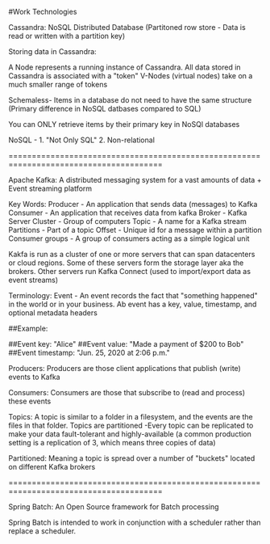 #Work Technologies

Cassandra: NoSQL Distributed Database
(Partitoned row store - Data is read or written with a partition key)

Storing data in Cassandra: 

A Node represents a running instance of Cassandra. 
All data stored in Cassandra is associated with a "token"
V-Nodes (virtual nodes) take on a much smaller range of tokens

Schemaless- Items in a database do not need to have the same structure (Primary difference in NoSQL datbases compared to SQL)

You can ONLY retrieve items by their primary key in NoSQl databases

NoSQL - 1. "Not Only SQL" 2. Non-relational

=======================================================================================

Apache Kafka: A distributed messaging system for a vast amounts of data + Event streaming platform

Key Words: 
Producer - An application that sends data (messages) to Kafka
Consumer - An application that receives data from kafka 
Broker - Kafka Server
Cluster - Group of computers
Topic - A name for a Kafka stream
Partitions - Part of a topic
Offset - Unique id for a message within a partition 
Consumer groups - A group of consumers acting as a simple logical unit

Kakfa is run as a cluster of one or more servers that can span datacenters or cloud regions.
Some of these servers form the storage layer aka the brokers.
Other servers run Kafka Connect (used to import/export data as event streams)

Terminology:
Event - An event records the fact that "something happened" in the world or in your business. Ab event has a key, value, timestamp, and optional metadata headers

##Example:

##Event key: "Alice"
##Event value: "Made a payment of $200 to Bob"
##Event timestamp: "Jun. 25, 2020 at 2:06 p.m."

Producers: Producers are those client applications that publish (write) events to Kafka

Consumers: Consumers are those that subscribe to (read and process) these events

Topics: A topic is similar to a folder in a filesystem, and the events are the files in that folder. Topics are partitioned
-Every topic can be replicated to make your data fault-tolerant and highly-available (a common production setting is a replication of 3, which means three copies of data)

Partitioned: Meaning a topic is spread over a number of "buckets" located on different Kafka brokers

=======================================================================================

Spring Batch: An Open Source framework for Batch processing

Spring Batch is intended to work in conjunction with a scheduler rather than replace a scheduler.



